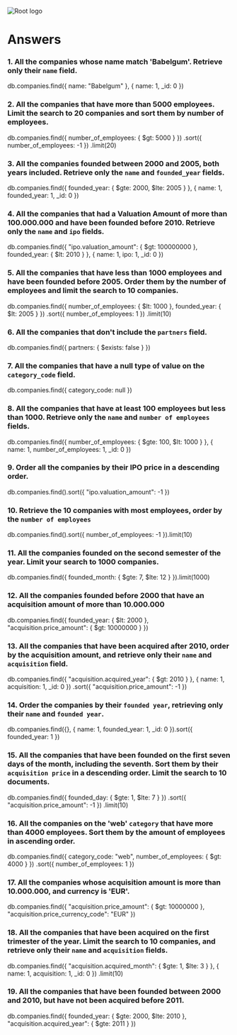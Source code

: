 ![Root logo](https://imgur.com/Hq8xgzy.png)
# Answers

### 1. All the companies whose name match 'Babelgum'. Retrieve only their `name` field.

<!-- Your Code Goes Here -->
db.companies.find({ name: "Babelgum" }, { name: 1, _id: 0 })


### 2. All the companies that have more than 5000 employees. Limit the search to 20 companies and sort them by **number of employees**.

<!-- Your Code Goes Here -->
db.companies.find({ number_of_employees: { $gt: 5000 } })
           .sort({ number_of_employees: -1 })
           .limit(20)


### 3. All the companies founded between 2000 and 2005, both years included. Retrieve only the `name` and `founded_year` fields.

<!-- Your Code Goes Here -->
db.companies.find({ founded_year: { $gte: 2000, $lte: 2005 } }, { name: 1, founded_year: 1, _id: 0 })


### 4. All the companies that had a Valuation Amount of more than 100.000.000 and have been founded before 2010. Retrieve only the `name` and `ipo` fields.

<!-- Your Code Goes Here -->
db.companies.find({ "ipo.valuation_amount": { $gt: 100000000 }, founded_year: { $lt: 2010 } }, { name: 1, ipo: 1, _id: 0 })

### 5. All the companies that have less than 1000 employees and have been founded before 2005. Order them by the number of employees and limit the search to 10 companies.

<!-- Your Code Goes Here -->
db.companies.find({ number_of_employees: { $lt: 1000 }, founded_year: { $lt: 2005 } })
           .sort({ number_of_employees: 1 })
           .limit(10)


### 6. All the companies that don't include the `partners` field.


<!-- Your Code Goes Here -->
db.companies.find({ partners: { $exists: false } })

### 7. All the companies that have a null type of value on the `category_code` field.

<!-- Your Code Goes Here -->
db.companies.find({ category_code: null })

### 8. All the companies that have at least 100 employees but less than 1000. Retrieve only the `name` and `number of employees` fields.

<!-- Your Code Goes Here -->
db.companies.find({ number_of_employees: { $gte: 100, $lt: 1000 } }, { name: 1, number_of_employees: 1, _id: 0 })


### 9. Order all the companies by their IPO price in a descending order.

<!-- Your Code Goes Here -->
db.companies.find().sort({ "ipo.valuation_amount": -1 })


### 10. Retrieve the 10 companies with most employees, order by the `number of employees`

<!-- Your Code Goes Here -->
db.companies.find().sort({ number_of_employees: -1 }).limit(10)


### 11. All the companies founded on the second semester of the year. Limit your search to 1000 companies.

<!-- Your Code Goes Here -->
db.companies.find({ founded_month: { $gte: 7, $lte: 12 } }).limit(1000)


### 12. All the companies founded before 2000 that have an acquisition amount of more than 10.000.000

<!-- Your Code Goes Here -->
db.companies.find({ founded_year: { $lt: 2000 }, "acquisition.price_amount": { $gt: 10000000 } })


### 13. All the companies that have been acquired after 2010, order by the acquisition amount, and retrieve only their `name` and `acquisition` field.

<!-- Your Code Goes Here -->
db.companies.find({ "acquisition.acquired_year": { $gt: 2010 } }, { name: 1, acquisition: 1, _id: 0 })
           .sort({ "acquisition.price_amount": -1 })


### 14. Order the companies by their `founded year`, retrieving only their `name` and `founded year`.

<!-- Your Code Goes Here -->
db.companies.find({}, { name: 1, founded_year: 1, _id: 0 }).sort({ founded_year: 1 })

### 15. All the companies that have been founded on the first seven days of the month, including the seventh. Sort them by their `acquisition price` in a descending order. Limit the search to 10 documents.


<!-- Your Code Goes Here -->
db.companies.find({ founded_day: { $gte: 1, $lte: 7 } })
           .sort({ "acquisition.price_amount": -1 })
           .limit(10)


### 16. All the companies on the 'web' `category` that have more than 4000 employees. Sort them by the amount of employees in ascending order.

<!-- Your Code Goes Here -->
db.companies.find({ category_code: "web", number_of_employees: { $gt: 4000 } })
           .sort({ number_of_employees: 1 })


### 17. All the companies whose acquisition amount is more than 10.000.000, and currency is 'EUR'.

<!-- Your Code Goes Here -->
db.companies.find({ "acquisition.price_amount": { $gt: 10000000 }, "acquisition.price_currency_code": "EUR" })


### 18. All the companies that have been acquired on the first trimester of the year. Limit the search to 10 companies, and retrieve only their `name` and `acquisition` fields.

<!-- Your Code Goes Here -->
db.companies.find({ "acquisition.acquired_month": { $gte: 1, $lte: 3 } }, { name: 1, acquisition: 1, _id: 0 })
           .limit(10)


### 19. All the companies that have been founded between 2000 and 2010, but have not been acquired before 2011.

<!-- Your Code Goes Here -->
db.companies.find({ founded_year: { $gte: 2000, $lte: 2010 }, "acquisition.acquired_year": { $gte: 2011 } })

